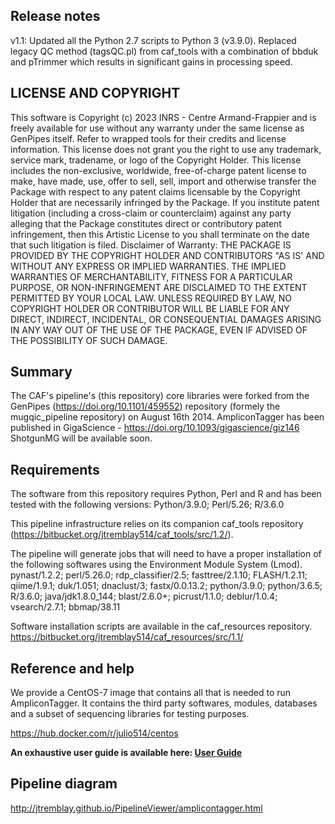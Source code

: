 ## Release notes
v1.1: Updated all the Python 2.7 scripts to Python 3 (v3.9.0). Replaced legacy QC method (tagsQC.pl) from caf_tools with a combination of bbduk and pTrimmer which results in significant gains in processing speed.


## LICENSE AND COPYRIGHT
This software is Copyright (c) 2023 INRS - Centre Armand-Frappier and is freely available for use without any warranty under the same license as GenPipes itself. Refer to wrapped tools for their credits and license information.
This license does not grant you the right to use any trademark, service mark, tradename, or logo of the Copyright Holder.
This license includes the non-exclusive, worldwide, free-of-charge patent license to make, have made, use, offer to sell, sell, import and otherwise transfer the Package with respect to any patent claims licensable by the Copyright Holder that are necessarily infringed by the Package. If you institute patent litigation (including a cross-claim or counterclaim) against any party alleging that the Package constitutes direct or contributory patent infringement, then this Artistic License to you shall terminate on the date that such litigation is filed.
Disclaimer of Warranty: THE PACKAGE IS PROVIDED BY THE COPYRIGHT HOLDER AND CONTRIBUTORS "AS IS' AND WITHOUT ANY EXPRESS OR IMPLIED WARRANTIES. THE IMPLIED WARRANTIES OF MERCHANTABILITY, FITNESS FOR A PARTICULAR PURPOSE, OR NON-INFRINGEMENT ARE DISCLAIMED TO THE EXTENT PERMITTED BY YOUR LOCAL LAW. UNLESS REQUIRED BY LAW, NO COPYRIGHT HOLDER OR CONTRIBUTOR WILL BE LIABLE FOR ANY DIRECT, INDIRECT, INCIDENTAL, OR CONSEQUENTIAL DAMAGES ARISING IN ANY WAY OUT OF THE USE OF THE PACKAGE, EVEN IF ADVISED OF THE POSSIBILITY OF SUCH DAMAGE.

## Summary
The CAF's pipeline's (this repository) core libraries were forked from the GenPipes (https://doi.org/10.1101/459552) repository (formely the mugqic_pipeline repository) on August 16th 2014.
AmpliconTagger has been published in GigaScience - https://doi.org/10.1093/gigascience/giz146
ShotgunMG will be available soon.

## Requirements
The software from this repository requires Python, Perl and R and has been tested with the following versions:
Python/3.9.0; Perl/5.26; R/3.6.0

This pipeline infrastructure relies on its companion caf_tools repository (https://bitbucket.org/jtremblay514/caf_tools/src/1.2/).

The pipeline will generate jobs that will need to have a proper installation of the following softwares using the Environment Module System (Lmod).
pynast/1.2.2; perl/5.26.0; rdp_classifier/2.5; fasttree/2.1.10; FLASH/1.2.11; qiime/1.9.1; duk/1.051; dnaclust/3; fastx/0.0.13.2; python/3.9.0;
python/3.6.5; R/3.6.0; java/jdk1.8.0_144; blast/2.6.0+; picrust/1.1.0; deblur/1.0.4; vsearch/2.7.1; bbmap/38.11

Software installation scripts are available in the caf_resources repository.
https://bitbucket.org/jtremblay514/caf_resources/src/1.1/


## Reference and help
We provide a CentOS-7 image that contains all that is needed to run AmpliconTagger. It contains the third party softwares, modules, databases and a subset of sequencing libraries for testing purposes.

https://hub.docker.com/r/julio514/centos

**An exhaustive user guide is available here: [User Guide](http://jtremblay.github.io/amplicontagger_guide.html)**


## Pipeline diagram
http://jtremblay.github.io/PipelineViewer/amplicontagger.html
